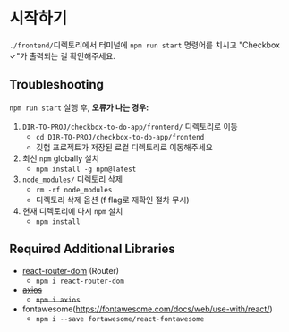 # 시작하기

`./frontend/`디렉토리에서 터미널에 `npm run start` 명령어를 치시고 "Checkbox ✓"가 출력되는 걸 확인해주세요.

## Troubleshooting

`npm run start` 실행 후, **오류가 나는 경우:**  

1. `DIR-TO-PROJ/checkbox-to-do-app/frontend/` 디렉토리로 이동
    - `cd DIR-TO-PROJ/checkbox-to-do-app/frontend`
    - 깃헙 프로젝트가 저장된 로컬 디렉토리로 이동해주세요
2. 최신 `npm` globally 설치
    - `npm install -g npm@latest`
3. `node_modules/` 디렉토리 삭제
    - `rm -rf node_modules`
    - 디렉토리 삭제 옵션 (f flag로 재확인 절차 무시)
4. 현재 디렉토리에 다시 `npm` 설치
    - `npm install`

## Required Additional Libraries
- [react-router-dom](https://reactrouter.com/en/main) (Router)
    - `npm i react-router-dom`
- ~~[axios](https://github.com/axios/axios)~~
    - ~~`npm i axios`~~
- fontawesome(https://fontawesome.com/docs/web/use-with/react/)
    - `npm i --save fortawesome/react-fontawesome`
